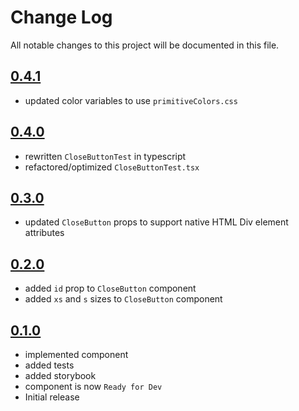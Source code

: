 # Change Log

All notable changes to this project will be documented in this file.

## [0.4.1](https://github.com/code-dot-org/code-dot-org/pull/62914)
- updated color variables to use `primitiveColors.css`

## [0.4.0](https://github.com/code-dot-org/code-dot-org/pull/62717)
- rewritten `CloseButtonTest` in typescript
- refactored/optimized `CloseButtonTest.tsx`

## [0.3.0](https://github.com/code-dot-org/code-dot-org/pull/61754)

- updated `CloseButton` props to support native HTML Div element attributes

## [0.2.0](https://github.com/code-dot-org/code-dot-org/pull/61581)

- added `id` prop to `CloseButton` component
- added `xs` and `s` sizes to `CloseButton` component

## [0.1.0](https://github.com/code-dot-org/code-dot-org/pull/59242)

- implemented component
- added tests
- added storybook
- component is now `Ready for Dev`
- Initial release
